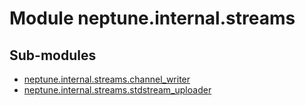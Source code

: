 Module neptune.internal.streams
===============================

Sub-modules
-----------
* [neptune.internal.streams.channel_writer](/api-reference/neptune.internal.streams/neptune.internal.streams.channel_writer.md)
* [neptune.internal.streams.stdstream_uploader](/api-reference/neptune.internal.streams/neptune.internal.streams.stdstream_uploader.md)